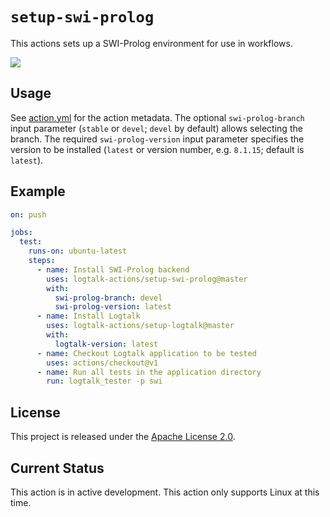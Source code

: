 # `setup-swi-prolog`

This actions sets up a SWI-Prolog environment for use in workflows.

![](https://github.com/logtalk-actions/setup-swi-prolog/workflows/Test/badge.svg)

## Usage

See [action.yml](action.yml) for the action metadata. The optional `swi-prolog-branch` input parameter (`stable` or `devel`; `devel` by default) allows selecting the branch. The required `swi-prolog-version` input parameter specifies the version to be installed (`latest` or version number, e.g. `8.1.15`; default is `latest`).

## Example

```yml
on: push

jobs:
  test:
    runs-on: ubuntu-latest
    steps:
      - name: Install SWI-Prolog backend
        uses: logtalk-actions/setup-swi-prolog@master
        with:
          swi-prolog-branch: devel
          swi-prolog-version: latest
      - name: Install Logtalk
        uses: logtalk-actions/setup-logtalk@master
        with:
          logtalk-version: latest
      - name: Checkout Logtalk application to be tested
        uses: actions/checkout@v1
      - name: Run all tests in the application directory
        run: logtalk_tester -p swi
```

## License

This project is released under the [Apache License 2.0](LICENSE).

## Current Status

This action is in active development. This action only supports Linux at this time.
